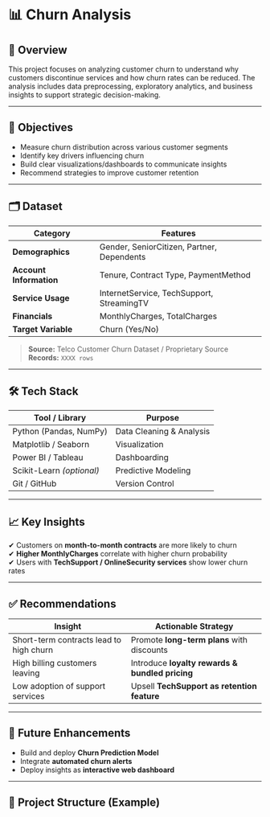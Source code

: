 # 📊 Churn Analysis

## 📌 Overview

This project focuses on analyzing customer churn to understand why customers discontinue services and how churn rates can be reduced. The analysis includes data preprocessing, exploratory analytics, and business insights to support strategic decision-making.

---

## 🎯 Objectives

- Measure churn distribution across various customer segments  
- Identify key drivers influencing churn  
- Build clear visualizations/dashboards to communicate insights  
- Recommend strategies to improve customer retention

---

## 🗂 Dataset

| Category | Features |
|----------|----------|
| **Demographics** | Gender, SeniorCitizen, Partner, Dependents |
| **Account Information** | Tenure, Contract Type, PaymentMethod |
| **Service Usage** | InternetService, TechSupport, StreamingTV |
| **Financials** | MonthlyCharges, TotalCharges |
| **Target Variable** | Churn (Yes/No) |

> **Source:** Telco Customer Churn Dataset / Proprietary Source  
> **Records:** `XXXX rows`

---

## 🛠 Tech Stack

| Tool / Library | Purpose |
|----------------|---------|
| Python (Pandas, NumPy) | Data Cleaning & Analysis |
| Matplotlib / Seaborn | Visualization |
| Power BI / Tableau | Dashboarding |
| Scikit-Learn *(optional)* | Predictive Modeling |
| Git / GitHub | Version Control |

---

## 📈 Key Insights

✔ Customers on **month-to-month contracts** are more likely to churn  
✔ **Higher MonthlyCharges** correlate with higher churn probability  
✔ Users with **TechSupport / OnlineSecurity services** show lower churn rates  

---

## ✅ Recommendations

| Insight | Actionable Strategy |
|---------|---------------------|
| Short-term contracts lead to high churn | Promote **long-term plans** with discounts |
| High billing customers leaving | Introduce **loyalty rewards & bundled pricing** |
| Low adoption of support services | Upsell **TechSupport as retention feature** |

---

## 🚀 Future Enhancements

- Build and deploy **Churn Prediction Model**  
- Integrate **automated churn alerts**  
- Deploy insights as **interactive web dashboard**

---

## 📎 Project Structure (Example)

